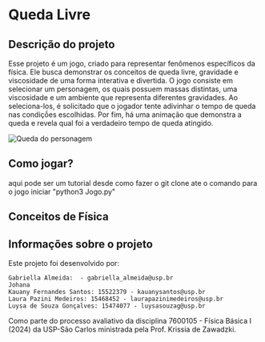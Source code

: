 # Queda Livre

## Descrição do projeto
Esse projeto é um jogo, criado para representar fenômenos específicos da física. Ele busca demonstrar os conceitos de queda livre, gravidade e viscosidade de uma forma interativa e divertida. O jogo consiste em selecionar um personagem, os quais possuem massas distintas, uma viscosidade e um ambiente que representa diferentes gravidades. Ao seleciona-los, é solicitado que o jogador tente adivinhar o tempo de queda nas condiçṍes escolhidas. Por fim, há uma animação que demonstra a queda e revela qual foi a verdadeiro tempo de queda atingido.  

![Queda do personagem](https://github.com/user-attachments/assets/358d9751-9870-40af-afb9-75e1cba3d6df)

## Como jogar?
aqui pode ser um tutorial desde como fazer o git clone ate o comando para o jogo iniciar "python3 Jogo.py"

## Conceitos de Física

## Informações sobre o projeto
Este projeto foi desenvolvido por:
```
Gabriella Almeida:  - gabriella_almeida@usp.br
Johana
Kauany Fernandes Santos: 15522379 - kauanysantos@usp.br
Laura Pazini Medeiros: 15468452 - laurapazinimedeiros@usp.br
Luysa de Souza Gonçalves: 15474077 - luysasouzag@usp.br
```
Como parte do processo avaliativo da disciplina 7600105 - Física Básica I (2024) da USP-São Carlos ministrada pela Prof. Krissia de Zawadzki.



